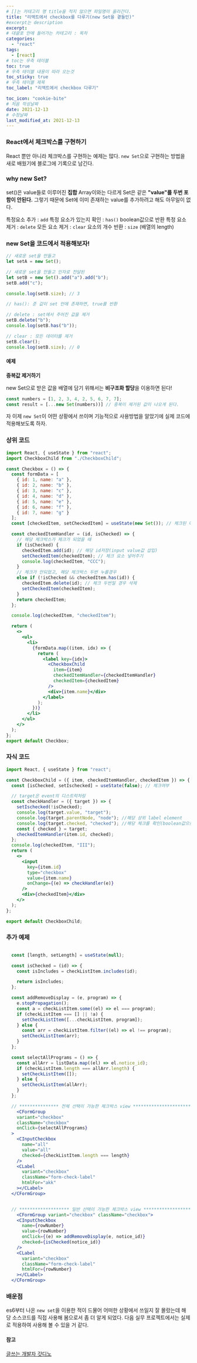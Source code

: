 ```yaml
---
# []는 카테고리 명 title을 적지 않으면 파일명이 올라간다.
title: "리액트에서 checkbox를 다루기(new Set을 곁들인)"
#excerpt는 description
excerpt: 
# 대괄호 안에 들어가는 카테고리 : 목차
categories:
  - "react"
tags:
  - [react]
# toc는 우측 테이블
toc: true
# 우측 테이블 내용이 따라 오는것 
toc_sticky: true
# 우측 테이블 제목
toc_label: "리액트에서 checkbox 다루기"

toc_icon: "cookie-bite"
# 처음 작성날짜
date: 2021-12-13
# 수정날짜
last_modified_at: 2021-12-13
---
```



### React에서 체크박스를 구현하기

React 뿐만 아니라 체크박스를 구현하는 예제는 많다.
`new Set`으로 구현하는 방법을 새로 배웠기에 블로그에 기록으로 남긴다.


### why new Set?

set()은 value들로 이루어진 **집합**
Array이와는 다르게 Set은 같은 **"value"를 두번 포함이 안된다.**
그렇기 때문에 Set에 이미 존재하는 value를 추가하려고 해도 아무일이 없다.

특정요소 추가 : `add`
특정 요소가 있는지 확인 : `has()` boolean값으로 반환
특정 요소 제거 : `delete`
모든 요소 제거 : `clear`
요소의 개수 반환 : `size` (배열의 length)


### new Set을 코드에서 적용해보자!

```jsx
// 새로운 set을 만들고
let setA = new Set();

// 새로운 set을 만들고 인자로 전달된
let setB = new Set().add("a").add("b");
setB.add("c");

console.log(setB.size); // 3

// has(): 준 값이 set 안에 존재하면, true를 반환

// delete : set에서 주어진 값을 제거
setB.delete("b");
console.log(setB.has("b"));

// clear : 모든 데이터를 제거
setB.clear();
console.log(setB.size); // 0
```
#### 예제
 **중복값 제거하기**

 new Set으로 받은 값을 배열에 담기 위해서는 **비구조화 할당**을 이용하면 된다!

```jsx
const numbers = [1, 2, 3, 4, 2, 5, 6, 7, 7];
const result = [...new Set(numbers))] // 중복이 제거된 값이 나오게 된다.
```

자 이제 `new Set`이 어떤 상황에서 쓰이며 기능적으로 사용방법을 알았기에 실제 코드에 적용해보도록 하자.

### 상위 코드

```jsx
import React, { useState } from "react";
import CheckboxChild from "./CheckboxChild";

const Checkbox = () => {
  const formData = [
    { id: 1, name: "a" },
    { id: 2, name: "b" },
    { id: 3, name: "c" },
    { id: 4, name: "d" },
    { id: 5, name: "e" },
    { id: 6, name: "f" },
    { id: 7, name: "g" }
  ];
  const [checkedItem, setCheckedItem] = useState(new Set()); // 체크된 아이템

  const checkedItemHandler = (id, isChecked) => {
    // 해당 체크박스가 체크가 되었을 때
    if (isChecked) {
      checkedItem.add(id); // 해당 id저장(input value값 삽입)
      setCheckedItem(checkedItem); // 체크 요소 넣어주기
      console.log(checkedItem, "CCC");
    }
    // 체크가 안되었고, 해당 체크박스 두번 누를경우
    else if (!isChecked && checkedItem.has(id)) {
      checkedItem.delete(id); // 체크 두번일 경우 삭제
      setCheckedItem(checkedItem);
    }
    return checkedItem;
  };

  console.log(checkedItem, "checkedItem");

  return (
    <>
      <ul>
        <li>
          {formData.map((item, idx) => {
            return (
              <label key={idx}>
                <CheckboxChild
                  item={item}
                  checkedItemHandler={checkedItemHandler}
                  checkedItem={checkedItem}
                />
                <div>{item.name}</div>
              </label>
            );
          })}
        </li>
      </ul>
    </>
  );
};
export default Checkbox;
```

### 자식 코드

```jsx
import React, { useState } from "react";

const CheckboxChild = ({ item, checkedItemHandler, checkedItem }) => {
  const [isChecked, setIschecked] = useState(false); // 체크여부

  // target은 event의 디스트럭처링
  const checkHandler = ({ target }) => {
    setIschecked(!isChecked);
    console.log(target.value, "target");
    console.log(target.parentNode, "node"); //해당 상위 label element
    console.log(target.checked, "checked"); //해당 체크를 확인(boolean값으로 출력)
    const { checked } = target;
    checkedItemHandler(item.id, checked);
  };
  console.log(checkedItem, "III");
  return (
    <>
      <input
        key={item.id}
        type="checkbox"
        value={item.name}
        onChange={(e) => checkHandler(e)}
      />
      <div>{checkedItem}</div>
    </>
  );
};

export default CheckboxChild;
```

### 추가 예제

```jsx

  const [length, setLength] = useState(null);

  const isChecked = (id) => {
    const isIncludes = checkListItem.includes(id);

    return isIncludes;
  };

  const addRemoveDisplay = (e, program) => {
    e.stopPropagation();
    const a = checkListItem.some((el) => el === program);
    if (checkListItem === [] || !a) {
      setCheckListItem([...checkListItem, program]);
    } else {
      const arr = checkListItem.filter((el) => el !== program);
      setCheckListItem(arr);
    }
  };

  const selectAllPrograms = () => {
    const allArr = listData.map((el) => el.notice_id);
    if (checkListItem.length === allArr.length) {
      setCheckListItem([]);
    } else {
      setCheckListItem(allArr);
    }
  };

  // *************** 전체 선택이 가능한 체크박스 view ************************
    <CFormGroup
    variant="checkbox"
    className="checkbox"
    onClick={selectAllPrograms}
  >
    <CInputCheckbox
      name="all"
      value="all"
      checked={checkListItem.length === length}
    />
    <CLabel
      variant="checkbox"
      className="form-check-label"
      htmlFor="akk"
    ></CLabel>
  </CFormGroup>


  // ******************* 일반 선택이 가능한 체크박스 view ******************************
    <CFormGroup variant="checkbox" className="checkbox">
    <CInputCheckbox
      name={rowNumber}
      value={rowNumber}
      onClick={(e) => addRemoveDisplay(e, notice_id)}
      checked={isChecked(notice_id)}
    />
    <CLabel
      variant="checkbox"
      className="form-check-label"
      htmlFor={rowNumber}
    ></CLabel>
  </CFormGroup>

```

### 배운점

es6부터 나온 `new set`을 이용한 적이 드물어 어떠한 상황에서 쓰일지 잘 몰랐는데 해당 소스코드를 직접 사용해 봄으로서 좀 더 알게 되었다. 다음 실무 프로젝트에서는 실제로 적용하여 사용해 볼 수 있을 거 같다.



#### 참고

[글쓰는 개발자 갓디노](https://goddino.tistory.com/229)